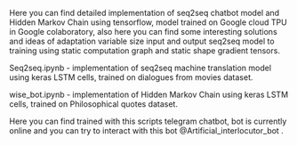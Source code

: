 



Here you can find detailed implementation of seq2seq chatbot model and Hidden Markov Chain using tensorflow, model trained on Google cloud TPU in Google colaboratory, 
also here you can find some interesting solutions and ideas of adaptation variable size input and output seq2seq model to training using  static computation graph and static shape gradient tensors.

Seq2seq.ipynb - implementation of seq2seq machine translation model using keras LSTM cells, trained on dialogues from movies dataset.

wise_bot.ipynb - implementation of Hidden Markov Chain using keras LSTM cells, trained on Philosophical quotes dataset.

Here you can find trained with this scripts telegram chatbot, bot is currently online and you can try to interact with this bot  @Artificial_interlocutor_bot .

